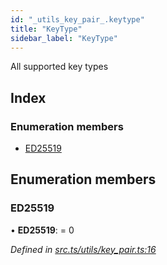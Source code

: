 ```yaml
---
id: "_utils_key_pair_.keytype"
title: "KeyType"
sidebar_label: "KeyType"
---
```


All supported key types

## Index

### Enumeration members

* [ED25519](_utils_key_pair_.keytype.md#ed25519)

## Enumeration members

###  ED25519

• **ED25519**: = 0

*Defined in [src.ts/utils/key_pair.ts:16](https://github.com/nearprotocol/nearlib/blob/fe97eb6/src.ts/utils/key_pair.ts#L16)*
